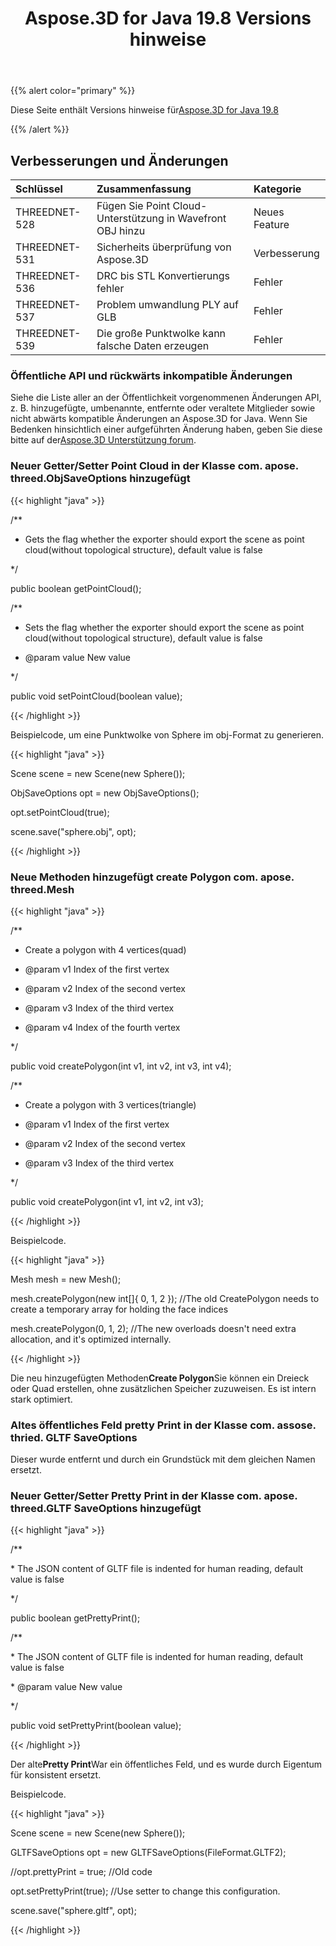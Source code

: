 ﻿---
title: Aspose.3D for Java 19.8 Versions hinweise
type: docs
weight: 50
url: /de/java/aspose-3d-for-java-19-8-release-notes/
---
{{% alert color="primary" %}} 

Diese Seite enthält Versions hinweise für[Aspose.3D for Java 19.8](https://releases.aspose.com/java/repo/com/aspose/aspose-3d//19.8)

{{% /alert %}} 
## **Verbesserungen und Änderungen**

|**Schlüssel**|**Zusammenfassung**|**Kategorie**|
|:- |:- |:- |
|THREEDNET-528|Fügen Sie Point Cloud-Unterstützung in Wavefront OBJ hinzu|Neues Feature|
|THREEDNET-531|Sicherheits überprüfung von Aspose.3D|Verbesserung|
|THREEDNET-536 |DRC bis STL Konvertierungs fehler|Fehler|
|THREEDNET-537|Problem umwandlung PLY auf GLB|Fehler|
|THREEDNET-539|Die große Punktwolke kann falsche Daten erzeugen|Fehler|
### **Öffentliche API und rückwärts inkompatible Änderungen**
Siehe die Liste aller an der Öffentlichkeit vorgenommenen Änderungen API, z. B. hinzugefügte, umbenannte, entfernte oder veraltete Mitglieder sowie nicht abwärts kompatible Änderungen an Aspose.3D for Java. Wenn Sie Bedenken hinsichtlich einer aufgeführten Änderung haben, geben Sie diese bitte auf der[Aspose.3D Unterstützung forum](https://forum.aspose.com/c/3d).
### **Neuer Getter/Setter Point Cloud in der Klasse com. apose. threed.ObjSaveOptions hinzugefügt**
{{< highlight "java" >}}

 /**

 * Gets the flag whether the exporter should export the scene as point cloud(without topological structure), default value is false

 */

public boolean getPointCloud();

/**

 * Sets the flag whether the exporter should export the scene as point cloud(without topological structure), default value is false

 * @param value New value

 */

public void setPointCloud(boolean value);

{{< /highlight >}}

Beispielcode, um eine Punktwolke von Sphere im obj-Format zu generieren.

{{< highlight "java" >}}

 Scene scene = new Scene(new Sphere());

ObjSaveOptions opt = new ObjSaveOptions();

opt.setPointCloud(true);

scene.save("sphere.obj", opt);

{{< /highlight >}}
### **Neue Methoden hinzugefügt create Polygon com. apose. threed.Mesh**
{{< highlight "java" >}}

 /**

 * Create a polygon with 4 vertices(quad)

 * @param v1 Index of the first vertex

 * @param v2 Index of the second vertex

 * @param v3 Index of the third vertex

 * @param v4 Index of the fourth vertex

 */

public void createPolygon(int v1, int v2, int v3, int v4);

/**

 * Create a polygon with 3 vertices(triangle)

 * @param v1 Index of the first vertex

 * @param v2 Index of the second vertex

 * @param v3 Index of the third vertex

 */

public void createPolygon(int v1, int v2, int v3);

{{< /highlight >}}

Beispielcode.

{{< highlight "java" >}}

 Mesh mesh = new Mesh();

mesh.createPolygon(new int[]{ 0, 1, 2 }); //The old CreatePolygon needs to create a temporary array for holding the face indices

mesh.createPolygon(0, 1, 2); //The new overloads doesn't need extra allocation, and it's optimized internally.

{{< /highlight >}}

Die neu hinzugefügten Methoden**Create Polygon**Sie können ein Dreieck oder Quad erstellen, ohne zusätzlichen Speicher zuzuweisen. Es ist intern stark optimiert.


### **Altes öffentliches Feld pretty Print in der Klasse com. assose. thried. GLTF SaveOptions**
Dieser wurde entfernt und durch ein Grundstück mit dem gleichen Namen ersetzt.
### **Neuer Getter/Setter Pretty Print in der Klasse com. apose. threed.GLTF SaveOptions hinzugefügt**
{{< highlight "java" >}}

 /**

\* The JSON content of GLTF file is indented for human reading, default value is false

*/

public boolean getPrettyPrint();

/**

\* The JSON content of GLTF file is indented for human reading, default value is false

\* @param value New value

*/

public void setPrettyPrint(boolean value);

{{< /highlight >}}

Der alte**Pretty Print**War ein öffentliches Feld, und es wurde durch Eigentum für konsistent ersetzt.

Beispielcode.

{{< highlight "java" >}}

 Scene scene = new Scene(new Sphere());

GLTFSaveOptions opt = new GLTFSaveOptions(FileFormat.GLTF2);

//opt.prettyPrint = true; //Old code

opt.setPrettyPrint(true); //Use setter to change this configuration.

scene.save("sphere.gltf", opt);

{{< /highlight >}}




